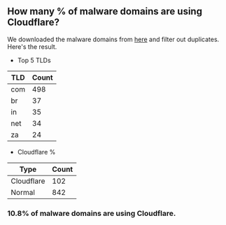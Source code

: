 ## How many % of malware domains are using Cloudflare?


We downloaded the malware domains from [here](https://urlhaus.abuse.ch) and filter out duplicates.
Here's the result.


[//]: # (start replacement)


- Top 5 TLDs

| TLD | Count |
| --- | --- |
| com | 498 |
| br | 37 |
| in | 35 |
| net | 34 |
| za | 24 |


- Cloudflare %

| Type | Count |
| --- | --- |
| Cloudflare | 102 |
| Normal | 842 |


### 10.8% of malware domains are using Cloudflare.